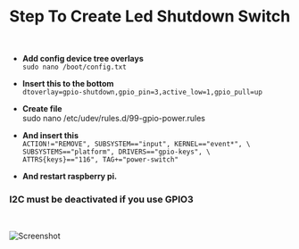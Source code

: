 **<h1>Step To Create Led Shutdown Switch</h1>** <br>

- **Add config device tree overlays** <br>
```sudo nano /boot/config.txt```

- **Insert this to the bottom** <br>
```dtoverlay=gpio-shutdown,gpio_pin=3,active_low=1,gpio_pull=up```

- **Create file** <br> 
     sudo nano /etc/udev/rules.d/99-gpio-power.rules

- **And insert this** <br>
```ACTION!="REMOVE", SUBSYSTEM=="input", KERNEL=="event*", \``` <br> 
   ```SUBSYSTEMS=="platform", DRIVERS=="gpio-keys", \``` <br> 
   ```ATTRS{keys}=="116", TAG+="power-switch"``` <br>

- **And restart raspberry pi.** <br>

**<h3>I2C must be deactivated if you use GPIO3</h3>** <br> 

![Screenshot](LedBotton.jpg)
